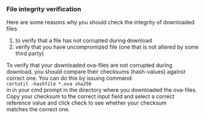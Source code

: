 ### File integrity verification
Here are some reasons why you should check the integrity of downloaded files
1. to verify that a file has not corrupted during download
2. verify that you have uncompromized file (one that is not altered by some third party)

To verify that your downloaded ova-files are not corrupted during download, you should compare their checksums (hash-values)
against correct one. You can do this by issuing command:  
`certutil -hashfile *.ova sha256`  
in in your cmd prompt in the directory where you downloaded the ova-files.  
Copy your checksum to the correct input field and select a correct reference value and click check to see whether your checksum  
matches the correct one.




  
